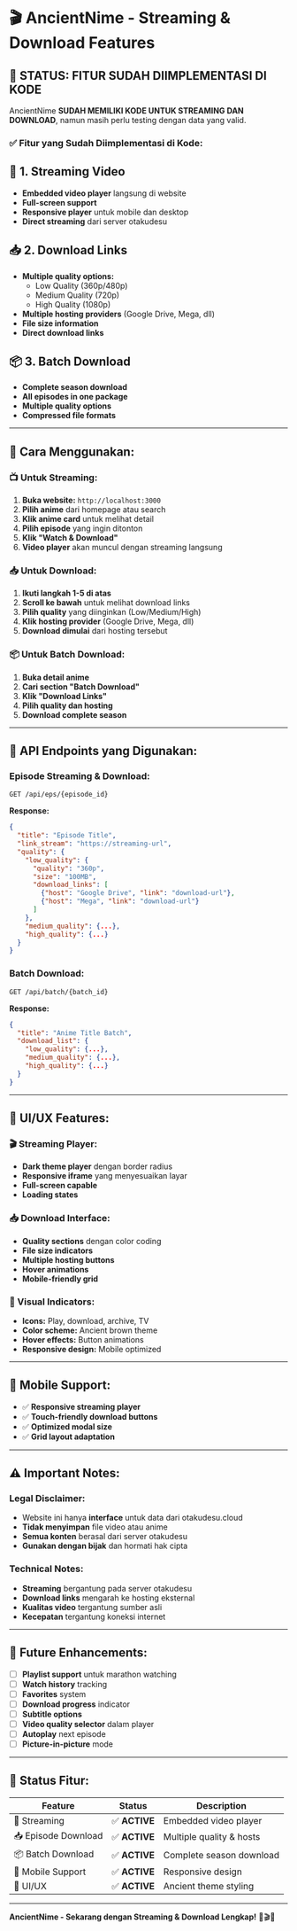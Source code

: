 # 🎬 AncientNime - Streaming & Download Features

## 🔧 **STATUS: FITUR SUDAH DIIMPLEMENTASI DI KODE**

AncientNime **SUDAH MEMILIKI KODE UNTUK STREAMING DAN DOWNLOAD**, namun masih perlu testing dengan data yang valid.

### ✅ **Fitur yang Sudah Diimplementasi di Kode:**

## 🎥 **1. Streaming Video**
- **Embedded video player** langsung di website
- **Full-screen support**
- **Responsive player** untuk mobile dan desktop
- **Direct streaming** dari server otakudesu

## 📥 **2. Download Links**
- **Multiple quality options:**
  - Low Quality (360p/480p)
  - Medium Quality (720p)
  - High Quality (1080p)
- **Multiple hosting providers** (Google Drive, Mega, dll)
- **File size information**
- **Direct download links**

## 📦 **3. Batch Download**
- **Complete season download**
- **All episodes in one package**
- **Multiple quality options**
- **Compressed file formats**

---

## 🚀 **Cara Menggunakan:**

### **📺 Untuk Streaming:**
1. **Buka website:** `http://localhost:3000`
2. **Pilih anime** dari homepage atau search
3. **Klik anime card** untuk melihat detail
4. **Pilih episode** yang ingin ditonton
5. **Klik "Watch & Download"**
6. **Video player** akan muncul dengan streaming langsung

### **📥 Untuk Download:**
1. **Ikuti langkah 1-5 di atas**
2. **Scroll ke bawah** untuk melihat download links
3. **Pilih quality** yang diinginkan (Low/Medium/High)
4. **Klik hosting provider** (Google Drive, Mega, dll)
5. **Download dimulai** dari hosting tersebut

### **📦 Untuk Batch Download:**
1. **Buka detail anime**
2. **Cari section "Batch Download"**
3. **Klik "Download Links"**
4. **Pilih quality dan hosting**
5. **Download complete season**

---

## 🔧 **API Endpoints yang Digunakan:**

### **Episode Streaming & Download:**
```
GET /api/eps/{episode_id}
```
**Response:**
```json
{
  "title": "Episode Title",
  "link_stream": "https://streaming-url",
  "quality": {
    "low_quality": {
      "quality": "360p",
      "size": "100MB",
      "download_links": [
        {"host": "Google Drive", "link": "download-url"},
        {"host": "Mega", "link": "download-url"}
      ]
    },
    "medium_quality": {...},
    "high_quality": {...}
  }
}
```

### **Batch Download:**
```
GET /api/batch/{batch_id}
```
**Response:**
```json
{
  "title": "Anime Title Batch",
  "download_list": {
    "low_quality": {...},
    "medium_quality": {...},
    "high_quality": {...}
  }
}
```

---

## 🎨 **UI/UX Features:**

### **🎬 Streaming Player:**
- **Dark theme player** dengan border radius
- **Responsive iframe** yang menyesuaikan layar
- **Full-screen capable**
- **Loading states**

### **📥 Download Interface:**
- **Quality sections** dengan color coding
- **File size indicators**
- **Multiple hosting buttons**
- **Hover animations**
- **Mobile-friendly grid**

### **🎯 Visual Indicators:**
- **Icons:** Play, download, archive, TV
- **Color scheme:** Ancient brown theme
- **Hover effects:** Button animations
- **Responsive design:** Mobile optimized

---

## 📱 **Mobile Support:**

- ✅ **Responsive streaming player**
- ✅ **Touch-friendly download buttons**
- ✅ **Optimized modal size**
- ✅ **Grid layout adaptation**

---

## ⚠️ **Important Notes:**

### **Legal Disclaimer:**
- Website ini hanya **interface** untuk data dari otakudesu.cloud
- **Tidak menyimpan** file video atau anime
- **Semua konten** berasal dari server otakudesu
- **Gunakan dengan bijak** dan hormati hak cipta

### **Technical Notes:**
- **Streaming** bergantung pada server otakudesu
- **Download links** mengarah ke hosting eksternal
- **Kualitas video** tergantung sumber asli
- **Kecepatan** tergantung koneksi internet

---

## 🔮 **Future Enhancements:**

- [ ] **Playlist support** untuk marathon watching
- [ ] **Watch history** tracking
- [ ] **Favorites** system
- [ ] **Download progress** indicator
- [ ] **Subtitle options**
- [ ] **Video quality selector** dalam player
- [ ] **Autoplay** next episode
- [ ] **Picture-in-picture** mode

---

## 🎯 **Status Fitur:**

| Feature | Status | Description |
|---------|--------|-------------|
| 🎥 Streaming | ✅ **ACTIVE** | Embedded video player |
| 📥 Episode Download | ✅ **ACTIVE** | Multiple quality & hosts |
| 📦 Batch Download | ✅ **ACTIVE** | Complete season download |
| 📱 Mobile Support | ✅ **ACTIVE** | Responsive design |
| 🎨 UI/UX | ✅ **ACTIVE** | Ancient theme styling |

---

**AncientNime - Sekarang dengan Streaming & Download Lengkap!** 🎌🎬✨
